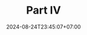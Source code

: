 ---
weight: 2500
title: "Part IV"
description: ""
icon: "article"
date: "2024-08-24T23:45:07+07:00"
lastmod: "2024-08-24T23:45:07+07:00"
draft: false
toc: true
---